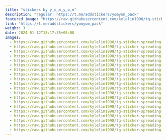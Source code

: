 ```yaml
---
title: "stickers by y_o_m_y_o_m"
description: "regular: https://t.me/addstickers/yomyom_pack"
featured_image: "https://raw.githubusercontent.com/kylelin1998/tg-sticker-spreading-worldwide-images/main/img/3368f895-4393-4c67-b511-51f5efdaf686.jpg"
link: "https://t.me/addstickers/yomyom_pack"
weight: 3
date: 2024-01-12T18:17:35+08:00
images:
  - https://raw.githubusercontent.com/kylelin1998/tg-sticker-spreading-worldwide-images/main/img/3368f895-4393-4c67-b511-51f5efdaf686.jpg
  - https://raw.githubusercontent.com/kylelin1998/tg-sticker-spreading-worldwide-images/main/img/aa78b058-41eb-4209-a0a5-dc84ee78e240.jpg
  - https://raw.githubusercontent.com/kylelin1998/tg-sticker-spreading-worldwide-images/main/img/92a9df2b-94f7-48d7-aace-cf7686ae4290.jpg
  - https://raw.githubusercontent.com/kylelin1998/tg-sticker-spreading-worldwide-images/main/img/f258a535-1d3d-430a-9ebc-294bc0e05b09.jpg
  - https://raw.githubusercontent.com/kylelin1998/tg-sticker-spreading-worldwide-images/main/img/b53f0d1f-06ed-4dd0-a546-5be6c6474c27.jpg
  - https://raw.githubusercontent.com/kylelin1998/tg-sticker-spreading-worldwide-images/main/img/d2105d15-66cc-41ec-841e-3c2c3511f178.jpg
  - https://raw.githubusercontent.com/kylelin1998/tg-sticker-spreading-worldwide-images/main/img/46077a43-b9cf-49b4-96cd-25db03b25beb.jpg
  - https://raw.githubusercontent.com/kylelin1998/tg-sticker-spreading-worldwide-images/main/img/880304f8-4f2c-40de-a585-3e613f3b79f7.jpg
  - https://raw.githubusercontent.com/kylelin1998/tg-sticker-spreading-worldwide-images/main/img/7f11ced5-b789-475c-aca7-b6e6fc0a7697.jpg
  - https://raw.githubusercontent.com/kylelin1998/tg-sticker-spreading-worldwide-images/main/img/ca487539-af80-4aa5-bb90-e72abe3d94d6.jpg
  - https://raw.githubusercontent.com/kylelin1998/tg-sticker-spreading-worldwide-images/main/img/41c2104d-3664-47dc-a173-904d2bc65b40.jpg
  - https://raw.githubusercontent.com/kylelin1998/tg-sticker-spreading-worldwide-images/main/img/68496c1b-e7d4-4420-b29f-d6fe1174e576.jpg
  - https://raw.githubusercontent.com/kylelin1998/tg-sticker-spreading-worldwide-images/main/img/86a07ebd-6574-42ad-9ebb-31511d432f04.jpg
  - https://raw.githubusercontent.com/kylelin1998/tg-sticker-spreading-worldwide-images/main/img/8a53ab9f-e91d-4991-b04e-78412a58dd2b.jpg
  - https://raw.githubusercontent.com/kylelin1998/tg-sticker-spreading-worldwide-images/main/img/5c07aebf-a7f1-4562-85e3-c22aaf404da9.jpg
  - https://raw.githubusercontent.com/kylelin1998/tg-sticker-spreading-worldwide-images/main/img/b8f94df4-4c04-44e7-a821-b2687a5e24d3.jpg
  - https://raw.githubusercontent.com/kylelin1998/tg-sticker-spreading-worldwide-images/main/img/04d4632f-b263-4cef-85c9-72bdbe7f2245.jpg
  - https://raw.githubusercontent.com/kylelin1998/tg-sticker-spreading-worldwide-images/main/img/f79b2596-d3e9-4c25-a676-7035b33a61a5.jpg
  - https://raw.githubusercontent.com/kylelin1998/tg-sticker-spreading-worldwide-images/main/img/77cdd2e1-231d-41ee-85b6-1433a2daa4b4.jpg
  - https://raw.githubusercontent.com/kylelin1998/tg-sticker-spreading-worldwide-images/main/img/fadf4ca3-ca76-4c9d-b76b-a2d755b863d1.jpg
---
```

